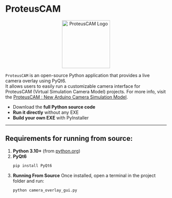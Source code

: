 # ProteusCAM
<div align="center">
  <img src="https://electronicstree.com/wp-content/uploads/2025/08/ProteusCAM-ISIS-Simulation-Model.webp" alt="ProteusCAM Logo" width="150" />
</div>

`ProteusCAM` is an open-source Python application that provides a live camera overlay using PyQt6.  
It allows users to easily run a customizable camera interface for ProteusCAM (Virtual Simulation Camera Model) projects.
For more info, visit the [ProteusCAM : New Arduino Camera Simulation Model](https://electronicstree.com/proteuscam-arduino-camera-simulation-model/).

- Download the **full Python source code**  
- **Run it directly** without any EXE  
- **Build your own EXE** with PyInstaller  

---

## Requirements for running from source:
1. **Python 3.10+** (from [python.org](https://www.python.org/downloads/))  
2. **PyQt6**  
    ```bash
    pip install PyQt6
3. **Running From Source**
    Once installed, open a terminal in the project folder and run:
    ```bash
    python camera_overlay_gui.py